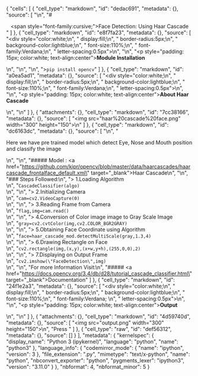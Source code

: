 {
 "cells": [
  {
   "cell_type": "markdown",
   "id": "dedac691",
   "metadata": {},
   "source": [
    "\n",
    "# <center><span style=\"font-family:cursive;\">Face Detection: Using Haar Cascade</span></center>"
   ]
  },
  {
   "cell_type": "markdown",
   "id": "e8f7fa23",
   "metadata": {},
   "source": [
    "<div style=\"color:white;\n",
    "           display:fill;\n",
    "           border-radius:5px;\n",
    "           background-color:lightblue;\n",
    "           font-size:110%;\n",
    "           font-family:Verdana;\n",
    "           letter-spacing:0.5px\">\n",
    "\n",
    "<p style=\"padding: 15px; color:white; text-align:center\"><b>Module Installation</b></p>\n",
    "</div>\n",
    "\n",
    ">```pip install opencv```"
   ]
  },
  {
   "cell_type": "markdown",
   "id": "a0ea5ad1",
   "metadata": {},
   "source": [
    "<div style=\"color:white;\n",
    "           display:fill;\n",
    "           border-radius:5px;\n",
    "           background-color:lightblue;\n",
    "           font-size:110%;\n",
    "           font-family:Verdana;\n",
    "           letter-spacing:0.5px\">\n",
    "\n",
    "<p style=\"padding: 15px; color:white; text-align:center\"><b>About Haar Cascade</b></p>\n",
    "</div>\n"
   ]
  },
  {
   "attachments": {},
   "cell_type": "markdown",
   "id": "7cc38166",
   "metadata": {},
   "source": [
    "<img src=\"haar%20cascade%20face.png\"  width=\"300\" height=\"150\">\n"
   ]
  },
  {
   "cell_type": "markdown",
   "id": "dc6163dc",
   "metadata": {},
   "source": [
    "\n",
    "<p>Here we have pre trained model which detect Eye, Nose and Mouth position and classify the image</p>\n",
    "\n",
    "##### Model : <a href=\"https://github.com/kipr/opencv/blob/master/data/haarcascades/haarcascade_frontalface_default.xml\" target=\"_blank\">Haar Cascade</a>\n",
    "\n",
    "### Steps Followed:\n",
    "> 1.Loading Algorithm <br>\n",
    "```CascadeClassifier(algo)``` <br>\n",
    "\n",
    "> 2.Initializing Camera<br>\n",
    "```cam=cv2.VideoCapture(0)```<br>\n",
    "\n",
    "> 3.Reading Frame from Camera<br>\n",
    "```flag,img=cam.read()```<br>\n",
    "\n",
    "> 4.Conversion of Color image image to Gray Scale Image<br>\n",
    "```gray=cv2.cvtColor(img,cv2.COLOR_BGR2GRAY)```<br>\n",
    "\n",
    "> 5.Obtaining Face Coordinate using Algorithm<br>\n",
    "```face=haar_cascade_mod.detectMultiScale(gray,1.3,4)```<br>\n",
    "\n",
    "> 6.Drawing Rectangle on Face<br>\n",
    "```cv2.rectangle(img,(x,y),(x+w,y+h),(255,0,0),2)```<br>\n",
    "\n",
    "> 7.Displaying on Output Frame<br>\n",
    "```cv2.imshow(\"FaceDetection\",img)```<br>\n",
    "\n",
    "For more Information Visit:\n",
    "##### <a href=\"https://docs.opencv.org/3.4/db/d28/tutorial_cascade_classifier.html\" target=\"_blank\">Documentation</a>"
   ]
  },
  {
   "cell_type": "markdown",
   "id": "24f1e2a3",
   "metadata": {},
   "source": [
    "<div style=\"color:white;\n",
    "           display:fill;\n",
    "           border-radius:5px;\n",
    "           background-color:lightblue;\n",
    "           font-size:110%;\n",
    "           font-family:Verdana; \n",
    "           letter-spacing:0.5px\">\n",
    "\n",
    "<p style=\"padding: 15px; color:white; text-align:center\"><b>Output</b></p>\n",
    "</div>\n"
   ]
  },
  {
   "attachments": {},
   "cell_type": "markdown",
   "id": "4d59740d",
   "metadata": {},
   "source": [
    "<img src=\"output.png\"  width=\"300\" height=\"150\">\n",
    "Press "
   ]
  },
  {
   "cell_type": "raw",
   "id": "def56312",
   "metadata": {},
   "source": []
  }
 ],
 "metadata": {
  "kernelspec": {
   "display_name": "Python 3 (ipykernel)",
   "language": "python",
   "name": "python3"
  },
  "language_info": {
   "codemirror_mode": {
    "name": "ipython",
    "version": 3
   },
   "file_extension": ".py",
   "mimetype": "text/x-python",
   "name": "python",
   "nbconvert_exporter": "python",
   "pygments_lexer": "ipython3",
   "version": "3.11.0"
  }
 },
 "nbformat": 4,
 "nbformat_minor": 5
}

